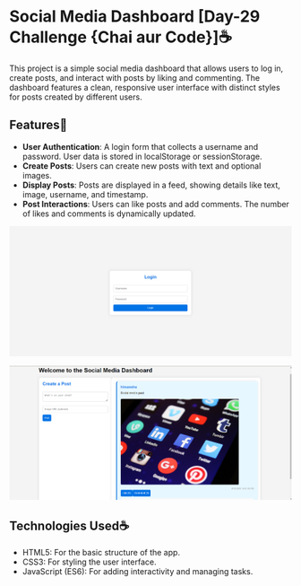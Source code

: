 # Social Media Dashboard [Day-29 Challenge {Chai aur Code}]☕

This project is a simple social media dashboard that allows users to log in, create posts, and interact with posts by liking and commenting. The dashboard features a clean, responsive user interface with distinct styles for posts created by different users.

## Features🚀

- **User Authentication**: A login form that collects a username and password. User data is stored in localStorage or sessionStorage.
- **Create Posts**: Users can create new posts with text and optional images.
- **Display Posts**: Posts are displayed in a feed, showing details like text, image, username, and timestamp.
- **Post Interactions**: Users can like posts and add comments. The number of likes and comments is dynamically updated.


![Social media dashboard screenshot1](images/screenshot1.png)

![Social media dashboard screenshot2](images/screenshot2.png)


## Technologies Used☕

- HTML5: For the basic structure of the app.
- CSS3: For styling the user interface.
- JavaScript (ES6): For adding interactivity and managing tasks.